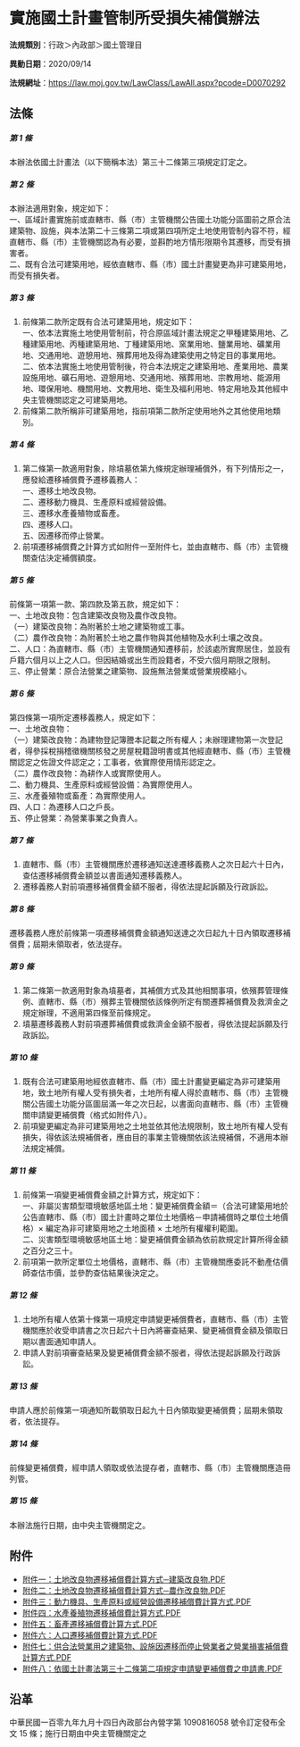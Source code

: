 # 實施國土計畫管制所受損失補償辦法




**法規類別**：行政＞內政部＞國土管理目

**異動日期**：2020/09/14  

**法規網址**：https://law.moj.gov.tw/LawClass/LawAll.aspx?pcode=D0070292



## 法條
##### 第 1 條
本辦法依國土計畫法（以下簡稱本法）第三十二條第三項規定訂定之。

##### 第 2 條
本辦法適用對象，規定如下：  
一、區域計畫實施前或直轄市、縣（市）主管機關公告國土功能分區圖前之原合法建築物、設施，與本法第二十三條第二項或第四項所定土地使用管制內容不符，經直轄市、縣（市）主管機關認為有必要，並斟酌地方情形限期令其遷移，而受有損害者。  
二、既有合法可建築用地，經依直轄市、縣（市）國土計畫變更為非可建築用地，而受有損失者。

##### 第 3 條
1. 前條第二款所定既有合法可建築用地，規定如下：  
一、依本法實施土地使用管制前，符合原區域計畫法規定之甲種建築用地、乙種建築用地、丙種建築用地、丁種建築用地、窯業用地、鹽業用地、礦業用地、交通用地、遊憩用地、殯葬用地及得為建築使用之特定目的事業用地。  
二、依本法實施土地使用管制後，符合本法規定之建築用地、產業用地、農業設施用地、礦石用地、遊憩用地、交通用地、殯葬用地、宗教用地、能源用地、環保用地、機關用地、文教用地、衛生及福利用地、特定用地及其他經中央主管機關認定之可建築用地。
1. 前條第二款所稱非可建築用地，指前項第二款所定使用地外之其他使用地類別。

##### 第 4 條
1. 第二條第一款適用對象，除墳墓依第九條規定辦理補償外，有下列情形之一，應發給遷移補償費予遷移義務人：  
一、遷移土地改良物。  
二、遷移動力機具、生產原料或經營設備。  
三、遷移水產養殖物或畜產。  
四、遷移人口。  
五、因遷移而停止營業。
1. 前項遷移補償費之計算方式如附件一至附件七，並由直轄市、縣（市）主管機關查估決定補償額度。

##### 第 5 條
前條第一項第一款、第四款及第五款，規定如下：  
一、土地改良物：包含建築改良物及農作改良物。  
（一）建築改良物：為附著於土地之建築物或工事。  
（二）農作改良物：為附著於土地之農作物與其他植物及水利土壤之改良。  
二、人口：為直轄市、縣（市）主管機關通知遷移前，於該處所實際居住，並設有戶籍六個月以上之人口。但因結婚或出生而設籍者，不受六個月期限之限制。  
三、停止營業：原合法營業之建築物、設施無法營業或營業規模縮小。

##### 第 6 條
第四條第一項所定遷移義務人，規定如下：  
一、土地改良物：  
（一）建築改良物：為建物登記簿謄本記載之所有權人；未辦理建物第一次登記者，得參採稅捐稽徵機關核發之房屋稅籍證明書或其他經直轄市、縣（市）主管機關認定之佐證文件認定之；工事者，依實際使用情形認定之。  
（二）農作改良物：為耕作人或實際使用人。  
二、動力機具、生產原料或經營設備：為實際使用人。  
三、水產養殖物或畜產：為實際使用人。  
四、人口：為遷移人口之戶長。  
五、停止營業：為營業事業之負責人。

##### 第 7 條
1. 直轄市、縣（市）主管機關應於遷移通知送達遷移義務人之次日起六十日內，查估遷移補償費金額並以書面通知遷移義務人。
1. 遷移義務人對前項遷移補償費金額不服者，得依法提起訴願及行政訴訟。

##### 第 8 條
遷移義務人應於前條第一項遷移補償費金額通知送達之次日起九十日內領取遷移補償費；屆期未領取者，依法提存。

##### 第 9 條
1. 第二條第一款適用對象為墳墓者，其補償方式及其他相關事項，依殯葬管理條例、直轄市、縣（市）殯葬主管機關依該條例所定有關遷葬補償費及救濟金之規定辦理，不適用第四條至前條規定。
1. 墳墓遷移義務人對前項遷葬補償費或救濟金金額不服者，得依法提起訴願及行政訴訟。

##### 第 10 條
1. 既有合法可建築用地經依直轄市、縣（市）國土計畫變更編定為非可建築用地，致土地所有權人受有損失者，土地所有權人得於直轄市、縣（市）主管機關公告國土功能分區圖屆滿一年之次日起，以書面向直轄市、縣（市）主管機關申請變更補償費（格式如附件八）。
1. 前項變更編定為非可建築用地之土地並依其他法規限制，致土地所有權人受有損失，得依該法規補償者，應由目的事業主管機關依該法規補償，不適用本辦法規定補償。

##### 第 11 條
1. 前條第一項變更補償費金額之計算方式，規定如下：  
一、非屬災害類型環境敏感地區土地：變更補償費金額＝（合法可建築用地於公告直轄市、縣（市）國土計畫時之單位土地價格－申請補償時之單位土地價格）× 編定為非可建築用地之土地面積 ×  土地所有權權利範圍。  
二、災害類型環境敏感地區土地：變更補償費金額為依前款規定計算所得金額之百分之三十。
1. 前項第一款所定單位土地價格，直轄市、縣（市）主管機關應委託不動產估價師查估市價，並參酌查估結果後決定之。

##### 第 12 條
1. 土地所有權人依第十條第一項規定申請變更補償費者，直轄市、縣（市）主管機關應於收受申請書之次日起六十日內將審查結果、變更補償費金額及領取日期以書面通知申請人。
1. 申請人對前項審查結果及變更補償費金額不服者，得依法提起訴願及行政訴訟。

##### 第 13 條
申請人應於前條第一項通知所載領取日起九十日內領取變更補償費；屆期未領取者，依法提存。

##### 第 14 條
前條變更補償費，經申請人領取或依法提存者，直轄市、縣（市）主管機關應造冊列管。

##### 第 15 條
本辦法施行日期，由中央主管機關定之。
## 附件
* [附件一：土地改良物遷移補償費計算方式─建築改良物.PDF](https://law.moj.gov.tw/LawClass/LawGetFile.ashx?FileId=0000277270)
* [附件二：土地改良物遷移補償費計算方式─農作改良物.PDF](https://law.moj.gov.tw/LawClass/LawGetFile.ashx?FileId=0000277271)
* [附件三：動力機具、生產原料或經營設備遷移補償費計算方式.PDF](https://law.moj.gov.tw/LawClass/LawGetFile.ashx?FileId=0000277272)
* [附件四：水產養殖物遷移補償費計算方式.PDF](https://law.moj.gov.tw/LawClass/LawGetFile.ashx?FileId=0000277273)
* [附件五：畜產遷移補償費計算方式.PDF](https://law.moj.gov.tw/LawClass/LawGetFile.ashx?FileId=0000277274)
* [附件六：人口遷移補償費計算方式.PDF](https://law.moj.gov.tw/LawClass/LawGetFile.ashx?FileId=0000277275)
* [附件七：供合法營業用之建築物、設施因遷移而停止營業者之營業損害補償費計算方式.PDF](https://law.moj.gov.tw/LawClass/LawGetFile.ashx?FileId=0000277276)
* [附件八：依國土計畫法第三十二條第二項規定申請變更補償費之申請書.PDF](https://law.moj.gov.tw/LawClass/LawGetFile.ashx?FileId=0000277277)
## 沿革
中華民國一百零九年九月十四日內政部台內營字第 1090816058 號令訂定發布全文 15 條；施行日期由中央主管機關定之
